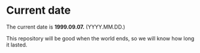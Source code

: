 # Current date

The current date is **1999.09.07.** (YYYY.MM.DD.)

This repository will be good when the world ends, so we will know how long it lasted.